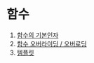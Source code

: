 # 함수 

  1. [함수의 기본인자](https://github.com/Nighthom/Files/tree/main/Study/C%2B%2B/%ED%95%A8%EC%88%98/%ED%95%A8%EC%88%98%EC%9D%98%20%EA%B8%B0%EB%B3%B8%EC%9D%B8%EC%9E%90)
  2. [함수 오버라이딩 / 오버로딩]()
  3. [템플릿](https://github.com/Nighthom/Files/tree/main/Study/C%2B%2B/%ED%95%A8%EC%88%98/%ED%85%9C%ED%94%8C%EB%A6%BF)
